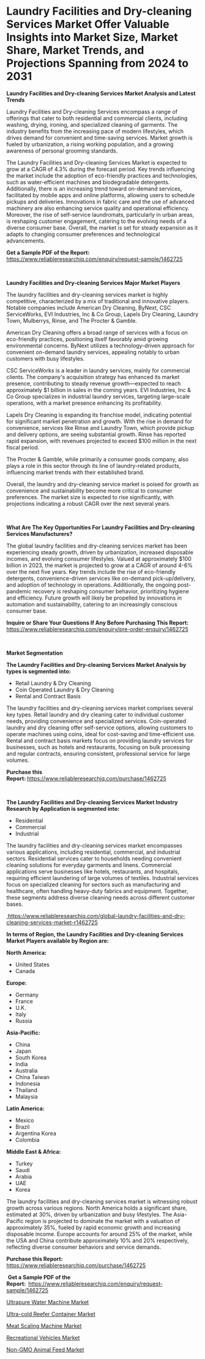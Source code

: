 <p><h1>Laundry Facilities and Dry-cleaning Services Market Offer Valuable Insights into Market Size, Market Share, Market Trends, and Projections Spanning from 2024 to 2031</h1></p><p><strong>Laundry Facilities and Dry-cleaning Services Market Analysis and Latest Trends</strong></p>
<p><p>Laundry Facilities and Dry-cleaning Services encompass a range of offerings that cater to both residential and commercial clients, including washing, drying, ironing, and specialized cleaning of garments. The industry benefits from the increasing pace of modern lifestyles, which drives demand for convenient and time-saving services. Market growth is fueled by urbanization, a rising working population, and a growing awareness of personal grooming standards.</p><p>The Laundry Facilities and Dry-cleaning Services Market is expected to grow at a CAGR of 4.3% during the forecast period. Key trends influencing the market include the adoption of eco-friendly practices and technologies, such as water-efficient machines and biodegradable detergents. Additionally, there is an increasing trend toward on-demand services, facilitated by mobile apps and online platforms, allowing users to schedule pickups and deliveries. Innovations in fabric care and the use of advanced machinery are also enhancing service quality and operational efficiency. Moreover, the rise of self-service laundromats, particularly in urban areas, is reshaping customer engagement, catering to the evolving needs of a diverse consumer base. Overall, the market is set for steady expansion as it adapts to changing consumer preferences and technological advancements.</p></p>
<p><strong>Get a Sample PDF of the Report:&nbsp;</strong> <a href="https://www.reliableresearchiq.com/enquiry/request-sample/1462725?utm_campaign=1094&utm_medium=2&utm_source=Github&utm_content=ia&utm_term=15102024&utm_id=laundry-facilities-and-dry-cleaning-services">https://www.reliableresearchiq.com/enquiry/request-sample/1462725</a></p>
<p>&nbsp;</p>
<p><strong>Laundry Facilities and Dry-cleaning Services Major Market Players</strong></p>
<p><p>The laundry facilities and dry-cleaning services market is highly competitive, characterized by a mix of traditional and innovative players. Notable companies include American Dry Cleaning, ByNext, CSC ServiceWorks, EVI Industries, Inc & Co Group, Lapels Dry Cleaning, Laundry Town, Mulberrys, Rinse, and The Procter & Gamble.</p><p>American Dry Cleaning offers a broad range of services with a focus on eco-friendly practices, positioning itself favorably amid growing environmental concerns. ByNext utilizes a technology-driven approach for convenient on-demand laundry services, appealing notably to urban customers with busy lifestyles.</p><p>CSC ServiceWorks is a leader in laundry services, mainly for commercial clients. The company's acquisition strategy has enhanced its market presence, contributing to steady revenue growth—expected to reach approximately $1 billion in sales in the coming years. EVI Industries, Inc & Co Group specializes in industrial laundry services, targeting large-scale operations, with a market presence enhancing its profitability.</p><p>Lapels Dry Cleaning is expanding its franchise model, indicating potential for significant market penetration and growth. With the rise in demand for convenience, services like Rinse and Laundry Town, which provide pickup and delivery options, are seeing substantial growth. Rinse has reported rapid expansion, with revenues projected to exceed $100 million in the next fiscal period.</p><p>The Procter & Gamble, while primarily a consumer goods company, also plays a role in this sector through its line of laundry-related products, influencing market trends with their established brand. </p><p>Overall, the laundry and dry-cleaning service market is poised for growth as convenience and sustainability become more critical to consumer preferences. The market size is expected to rise significantly, with projections indicating a robust CAGR over the next several years.</p></p>
<p>&nbsp;</p>
<p><strong>What Are The Key Opportunities For Laundry Facilities and Dry-cleaning Services Manufacturers?</strong></p>
<p><p>The global laundry facilities and dry-cleaning services market has been experiencing steady growth, driven by urbanization, increased disposable incomes, and evolving consumer lifestyles. Valued at approximately $100 billion in 2023, the market is projected to grow at a CAGR of around 4-6% over the next five years. Key trends include the rise of eco-friendly detergents, convenience-driven services like on-demand pick-up/delivery, and adoption of technology in operations. Additionally, the ongoing post-pandemic recovery is reshaping consumer behavior, prioritizing hygiene and efficiency. Future growth will likely be propelled by innovations in automation and sustainability, catering to an increasingly conscious consumer base.</p></p>
<p><strong>Inquire or Share Your Questions If Any Before Purchasing This Report:</strong> <a href="https://www.reliableresearchiq.com/enquiry/pre-order-enquiry/1462725?utm_campaign=1094&utm_medium=2&utm_source=Github&utm_content=ia&utm_term=15102024&utm_id=laundry-facilities-and-dry-cleaning-services">https://www.reliableresearchiq.com/enquiry/pre-order-enquiry/1462725</a></p>
<p>&nbsp;</p>
<p><strong>Market Segmentation</strong></p>
<p><strong>The Laundry Facilities and Dry-cleaning Services Market Analysis by types is segmented into:</strong></p>
<p><ul><li>Retail Laundry & Dry Cleaning</li><li>Coin Operated Laundry & Dry Cleaning</li><li>Rental and Contract Basis</li></ul></p>
<p><p>The laundry facilities and dry-cleaning services market comprises several key types. Retail laundry and dry cleaning cater to individual customer needs, providing convenience and specialized services. Coin-operated laundry and dry cleaning offer self-service options, allowing customers to operate machines using coins, ideal for cost-saving and time-efficient use. Rental and contract basis markets focus on providing laundry services for businesses, such as hotels and restaurants, focusing on bulk processing and regular contracts, ensuring consistent, professional service for large volumes.</p></p>
<p><strong>Purchase this Report:&nbsp;</strong><a href="https://www.reliableresearchiq.com/purchase/1462725?utm_campaign=1094&utm_medium=2&utm_source=Github&utm_content=ia&utm_term=15102024&utm_id=laundry-facilities-and-dry-cleaning-services">https://www.reliableresearchiq.com/purchase/1462725</a></p>
<p>&nbsp;</p>
<p><strong>The Laundry Facilities and Dry-cleaning Services Market Industry Research by Application is segmented into:</strong></p>
<p><ul><li>Residential</li><li>Commercial</li><li>Industrial</li></ul></p>
<p><p>The laundry facilities and dry-cleaning services market encompasses various applications, including residential, commercial, and industrial sectors. Residential services cater to households needing convenient cleaning solutions for everyday garments and linens. Commercial applications serve businesses like hotels, restaurants, and hospitals, requiring efficient laundering of large volumes of textiles. Industrial services focus on specialized cleaning for sectors such as manufacturing and healthcare, often handling heavy-duty fabrics and equipment. Together, these segments address diverse cleaning needs across different customer bases.</p></p>
<p><a href="https://www.reliableresearchiq.com/global-laundry-facilities-and-dry-cleaning-services-market-r1462725?utm_campaign=1094&utm_medium=2&utm_source=Github&utm_content=ia&utm_term=15102024&utm_id=laundry-facilities-and-dry-cleaning-services">&nbsp;https://www.reliableresearchiq.com/global-laundry-facilities-and-dry-cleaning-services-market-r1462725</a></p>
<p><strong>In terms of Region, the Laundry Facilities and Dry-cleaning Services Market Players available by Region are:</strong></p>
<p>
    <p> <strong> North America: </strong>
        <ul>
            <li>United States</li>
            <li>Canada</li>
        </ul>
        </p> 
    <p> <strong> Europe: </strong>
        <ul>
            <li>Germany</li>
            <li>France</li>
            <li>U.K.</li>
            <li>Italy</li>
            <li>Russia</li>
        </ul>
        </p> 
    <p> <strong> Asia-Pacific: </strong>
        <ul>
            <li>China</li>
            <li>Japan</li>
            <li>South Korea</li>
            <li>India</li>
            <li>Australia</li>
            <li>China Taiwan</li>
            <li>Indonesia</li>
            <li>Thailand</li>
            <li>Malaysia</li>
        </ul>
        </p> 
    <p> <strong> Latin America: </strong>
        <ul>
            <li>Mexico</li>
            <li>Brazil</li>
            <li>Argentina Korea</li>
            <li>Colombia</li>
        </ul>
        </p> 
    <p> <strong> Middle East & Africa: </strong>
        <ul>
            <li>Turkey</li>
            <li>Saudi</li>
            <li>Arabia</li>
            <li>UAE</li>
            <li>Korea</li>
        </ul>
    </p>
    </p>
<p><p>The laundry facilities and dry-cleaning services market is witnessing robust growth across various regions. North America holds a significant share, estimated at 30%, driven by urbanization and busy lifestyles. The Asia-Pacific region is projected to dominate the market with a valuation of approximately 35%, fueled by rapid economic growth and increasing disposable income. Europe accounts for around 25% of the market, while the USA and China contribute approximately 10% and 20% respectively, reflecting diverse consumer behaviors and service demands.</p></p>
<p><strong>Purchase this Report: </strong><a href="https://www.reliableresearchiq.com/purchase/1462725?utm_campaign=1094&utm_medium=2&utm_source=Github&utm_content=ia&utm_term=15102024&utm_id=laundry-facilities-and-dry-cleaning-services">https://www.reliableresearchiq.com/purchase/1462725</a></p>
<p>&nbsp;<strong>Get a Sample PDF of the Report:&nbsp;&nbsp;</strong><a href="https://www.reliableresearchiq.com/enquiry/request-sample/1462725?utm_campaign=1094&utm_medium=2&utm_source=Github&utm_content=ia&utm_term=15102024&utm_id=laundry-facilities-and-dry-cleaning-services">https://www.reliableresearchiq.com/enquiry/request-sample/1462725</a></p>
<p><strong></strong></p>
<p><p><a href="https://issuu.com/reportprime-2/docs/ultrapure-water-machine-market-size_fe1f3a5938cffd?utm_campaign=1094&utm_medium=2&utm_source=Github&utm_content=ia&utm_term=15102024&utm_id=laundry-facilities-and-dry-cleaning-services">Ultrapure Water Machine Market</a></p><p><a href="https://github.com/denishaucarn/Market-Research-Report-List-1/blob/main/ultra-cold-reefer-container-market.md?utm_campaign=1094&utm_medium=2&utm_source=Github&utm_content=ia&utm_term=15102024&utm_id=laundry-facilities-and-dry-cleaning-services">Ultra-cold Reefer Container Market</a></p><p><a href="https://github.com/crupardgu/Market-Research-Report-List-1/blob/main/meat-scaling-machine-market.md?utm_campaign=1094&utm_medium=2&utm_source=Github&utm_content=ia&utm_term=15102024&utm_id=laundry-facilities-and-dry-cleaning-services">Meat Scaling Machine Market</a></p><p><a href="https://www.linkedin.com/pulse/recreational-vehicles-industry-forecast-market-shifts-strategic-ctxye?utm_campaign=1094&utm_medium=2&utm_source=Github&utm_content=ia&utm_term=15102024&utm_id=laundry-facilities-and-dry-cleaning-services">Recreational Vehicles Market</a></p><p><a href="https://www.linkedin.com/pulse/non-gmo-animal-feed-market-size-growth-trends-statistics-forecasts-2emue?utm_campaign=1094&utm_medium=2&utm_source=Github&utm_content=ia&utm_term=15102024&utm_id=laundry-facilities-and-dry-cleaning-services">Non-GMO Animal Feed Market</a></p></p>